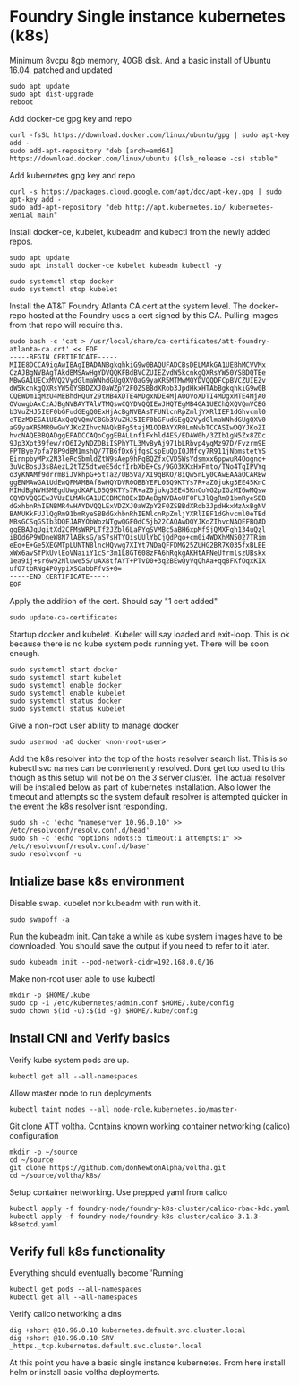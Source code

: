 # Foundry Single instance kubernetes (k8s)
 
Minimum 8vcpu 8gb memory, 40GB disk. 
And a basic install of Ubuntu 16.04, patched and updated

```
sudo apt update
sudo apt dist-upgrade
reboot
```


Add docker-ce gpg key and repo
```
curl -fsSL https://download.docker.com/linux/ubuntu/gpg | sudo apt-key add -
sudo add-apt-repository "deb [arch=amd64] https://download.docker.com/linux/ubuntu $(lsb_release -cs) stable"
```


Add kubernetes gpg key and repo
```
curl -s https://packages.cloud.google.com/apt/doc/apt-key.gpg | sudo apt-key add -
sudo add-apt-repository "deb http://apt.kubernetes.io/ kubernetes-xenial main"
```

Install docker-ce, kubelet, kubeadm and kubectl from the newly added repos.
```
sudo apt update
sudo apt install docker-ce kubelet kubeadm kubectl -y

sudo systemctl stop docker
sudo systemctl stop kubelet
```

Install the AT&T Foundry Atlanta CA cert at the system level.  The docker-repo hosted at the Foundry uses a cert signed by this CA.  Pulling images from that repo will require this.
```
sudo bash -c 'cat > /usr/local/share/ca-certificates/att-foundry-atlanta-ca.crt' << EOF
-----BEGIN CERTIFICATE-----
MIIE8DCCA9igAwIBAgIBADANBgkqhkiG9w0BAQUFADCBsDELMAkGA1UEBhMCVVMx
CzAJBgNVBAgTAkdBMSAwHgYDVQQKFBdBVCZUIEZvdW5kcnkgQXRsYW50YSBDQTEe
MBwGA1UECxMVQ2VydGlmaWNhdGUgQXV0aG9yaXR5MTMwMQYDVQQDFCpBVCZUIEZv
dW5kcnkgQXRsYW50YSBDZXJ0aWZpY2F0ZSBBdXRob3JpdHkxHTAbBgkqhkiG9w0B
CQEWDm1qMzU4MEBhdHQuY29tMB4XDTE4MDgxNDE4MjA0OVoXDTI4MDgxMTE4MjA0
OVowgbAxCzAJBgNVBAYTAlVTMQswCQYDVQQIEwJHQTEgMB4GA1UEChQXQVQmVCBG
b3VuZHJ5IEF0bGFudGEgQ0ExHjAcBgNVBAsTFUNlcnRpZmljYXRlIEF1dGhvcml0
eTEzMDEGA1UEAxQqQVQmVCBGb3VuZHJ5IEF0bGFudGEgQ2VydGlmaWNhdGUgQXV0
aG9yaXR5MR0wGwYJKoZIhvcNAQkBFg5tajM1ODBAYXR0LmNvbTCCASIwDQYJKoZI
hvcNAQEBBQADggEPADCCAQoCggEBALLnf1Fxhld4E5/EDAW0h/3ZIb1gN5Zx8ZDc
9Jp3Xpt39few/rO6I2yNDZDBiISPhYTL3MvByAj971bLRbvp4yqMz97D/Fvzrm9E
FPTBye7pfa7BP9dBM1mshQ/7TB6fDx6jfgsCspEuQpIQJMfcy7R911jNbmstetYS
EirnpbyMPx2N3leRcSbmldZtW9sAep9hPqBQZfxCVD5WsYdsmxx6ppwuR4Oogno+
3uVcBosU3s8AezL2tTZ5dtweE5dcfIrbXbE+Cs/9GO3KKxHxFmto/TNo4TqIPVYq
o3yKNAMf9drrmBiJVkhpG+5tTa2/UB5Va/XI9qBKO/8iQw5nLy0CAwEAAaOCAREw
ggENMAwGA1UdEwQFMAMBAf8wHQYDVR0OBBYEFL05Q9KTYs7R+aZ0jukg3EE45KnC
MIHdBgNVHSMEgdUwgdKAFL05Q9KTYs7R+aZ0jukg3EE45KnCoYG2pIGzMIGwMQsw
CQYDVQQGEwJVUzELMAkGA1UECBMCR0ExIDAeBgNVBAoUF0FUJlQgRm91bmRyeSBB
dGxhbnRhIENBMR4wHAYDVQQLExVDZXJ0aWZpY2F0ZSBBdXRob3JpdHkxMzAxBgNV
BAMUKkFUJlQgRm91bmRyeSBBdGxhbnRhIENlcnRpZmljYXRlIEF1dGhvcml0eTEd
MBsGCSqGSIb3DQEJARYObWozNTgwQGF0dC5jb22CAQAwDQYJKoZIhvcNAQEFBQAD
ggEBAJgUgitXd2CFMsWRPLTf2JZbl6LaPYgSVMBc5aBH6xpMfSjQMXFgh134uQzl
iBOd6P9WDneW8N7lABksG/aS7sHTYOisUUlYbCjQdPgo+cm0i4WDXhMN5027TRim
eEo+E+Ge5XEGMTpLUNTN8lncHQvwg7XIYt7NDaQFFDMG25ZUHG2BR7K035fxBLEE
xWx6avSfPkUvlEoVNaiiY1cSr3m1L8GT608zFA6hRqkgAKHtAFNeUfrmlszUBskx
1ea9ij+sr6w92Nluwe5S/uAX8tfAYT+PTvD0+3q2BEwQyVqQhAa+qq8FKfOqxKIX
ufO7tbRNg4POypiXSOabbFfvS+0=
-----END CERTIFICATE-----
EOF
```

Apply the addition of the cert.  Should say "1 cert added"
```
sudo update-ca-certificates
```

Startup docker and kubelet.  Kubelet will say loaded and exit-loop.  This is ok because there is no kube system pods running yet.  There will be soon enough.
```
sudo systemctl start docker
sudo systemctl start kubelet
sudo systemctl enable docker
sudo systemctl enable kubelet
sudo systemctl status docker
sudo systemctl status kubelet
```

Give a non-root user ability to manage docker
```
sudo usermod -aG docker <non-root-user>
```

Add the k8s resolver into the top of the hosts resolver search list.  This is so kubectl svc names can be convienently resolved.  Dont get too used to this though as this setup will not be on the 3 server cluster. 
The actual resolver will be installed below as part of kubernetes installation.  Also lower the timeout and attempts so the system default resolver is attempted quicker in the event the k8s resolver isnt responding.
```
sudo sh -c 'echo "nameserver 10.96.0.10" >> /etc/resolvconf/resolv.conf.d/head'
sudo sh -c 'echo "options ndots:5 timeout:1 attempts:1" >> /etc/resolvconf/resolv.conf.d/base'
sudo resolvconf -u
```


## Intialize base k8s environment

Disable swap. kubelet nor kubeadm with run with it.
```
sudo swapoff -a
```

Run the kubeadm init.  Can take a while as kube system images have to be downloaded.  You should save the output if you need to refer to it later.
```
sudo kubeadm init --pod-network-cidr=192.168.0.0/16
```


Make non-root user able to use kubectl
```
mkdir -p $HOME/.kube
sudo cp -i /etc/kubernetes/admin.conf $HOME/.kube/config
sudo chown $(id -u):$(id -g) $HOME/.kube/config
```


## Install CNI and Verify basics

Verify kube system pods are up.  
```
kubectl get all --all-namespaces
```

Allow master node to run deployments
```
kubectl taint nodes --all node-role.kubernetes.io/master-

```

Git clone ATT voltha.  Contains known working container networking (calico) configuration
```
mkdir -p ~/source
cd ~/source
git clone https://github.com/donNewtonAlpha/voltha.git
cd ~/source/voltha/k8s/
```

Setup container networking.  Use prepped yaml from calico
```
kubectl apply -f foundry-node/foundry-k8s-cluster/calico-rbac-kdd.yaml
kubectl apply -f foundry-node/foundry-k8s-cluster/calico-3.1.3-k8setcd.yaml 
```




## Verify full k8s functionality

Everything should eventually become 'Running'
```
kubectl get pods --all-namespaces
kubectl get all --all-namespaces
```

Verify calico networking a dns
```
dig +short @10.96.0.10 kubernetes.default.svc.cluster.local
dig +short @10.96.0.10 SRV _https._tcp.kubernetes.default.svc.cluster.local
```

At this point you have a basic single instance kubernetes.  From here install helm or install basic voltha deployments.

